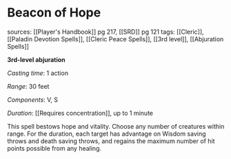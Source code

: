 # Beacon of Hope
sources: [[Player's Handbook]] pg 217, [[SRD]] pg 121
tags: [[Cleric]], [[Paladin Devotion Spells]], [[Cleric Peace Spells]], [[3rd level]], [[Abjuration Spells]]

**3rd-level abjuration**

*Casting time*: 1 action

*Range*: 30 feet

*Components*: V, S

*Duration*: [[Requires concentration]], up to 1 minute

This spell bestows hope and vitality. Choose any number of creatures within range. For the duration, each target has advantage on Wisdom saving throws and death saving throws, and regains the maximum number of hit points possible from any healing.
